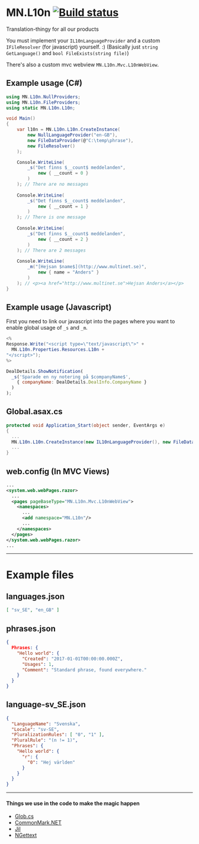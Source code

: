 ﻿# MN.L10n [![Build status](https://ci.appveyor.com/api/projects/status/y5uh8gvxm29v90rk?svg=true)](https://ci.appveyor.com/project/itssimple/mn-l10n)
Translation-thingy for all our products

You must implement your `IL10nLanguageProvider` and a custom `IFileResolver` (for javascript) yourself. :) (Basically just `string GetLanguage()` and `bool FileExists(string file)`)

There's also a custom mvc webview `MN.L10n.Mvc.L10nWebView`.

## Example usage (C#)
```csharp
using MN.L10n.NullProviders;
using MN.L10n.FileProviders;
using static MN.L10n.L10n;

void Main()
{
	var l10n = MN.L10n.L10n.CreateInstance(
		new NullLanguageProvider("en-GB"), 
		new FileDataProvider(@"C:\temp\phrase"), 
		new FileResolver()
	);

	Console.WriteLine(
		_s("Det finns $__count$ meddelanden", 
			new { __count = 0 }
		)
	); // There are no messages
	
	Console.WriteLine(
		_s("Det finns $__count$ meddelanden", 
			new { __count = 1 }
		)
	); // There is one message
	
	Console.WriteLine(
		_s("Det finns $__count$ meddelanden", 
			new { __count = 2 }
		)
	); // There are 2 messages
	
	Console.WriteLine(
		_m("[Hejsan $name$](http://www.multinet.se)", 
			new { name = "Anders" }
		)
	); // <p><a href="http://www.multinet.se">Hejsan Anders</a></p>
}
```

## Example usage (Javascript)
First you need to link our javascript into the pages where you want to enable global usage of `_s` and `_m`.
```csharp
<%
Response.Write("<script type=\"text/javascript\">" + 
  MN.L10n.Properties.Resources.L10n + 
"</script>");
%>
```

```javascript
DealDetails.ShowNotification(
  _s('Sparade en ny notering på $companyName$', 
    { companyName: DealDetails.DealInfo.CompanyName }
  )
);
```

## Global.asax.cs
```csharp
protected void Application_Start(object sender, EventArgs e)
{
  ...
  MN.L10n.L10n.CreateInstance(new IL10nLanguageProvider(), new FileDataProvider(@"C:\temp\phrase"), new FileResolver());
  ...
}
```

## web.config (In MVC Views)
```xml
...
<system.web.webPages.razor>
  ...
  <pages pageBaseType="MN.L10n.Mvc.L10nWebView">
    <namespaces>
      ...
      <add namespace="MN.L10n"/>
      ...
    </namespaces>
  </pages>
</system.web.webPages.razor>
...
```

---

# Example files

## languages.json

```json
[ "sv_SE", "en_GB" ]
```

## phrases.json

```json
{ 
  Phrases: { 
    "Hello world": { 
      "Created": "2017-01-01T00:00:00.000Z",
      "Usages": 1,
      "Comment": "Standard phrase, found everywhere."
    }
  }
}
```

## language-sv_SE.json

```json
{
  "LanguageName": "Svenska",
  "Locale": "sv-SE",
  "PluralizationRules": [ "0", "1" ],
  "PluralRule": "(n != 1)",
  "Phrases": {
	"Hello world": {
	  "r": {
		"0": "Hej världen"
	  }
	}
  }
}
```
---

#### Things we use in the code to make the magic happen
- [Glob.cs](https://github.com/mganss/Glob.cs)
- [CommonMark.NET](https://github.com/Knagis/CommonMark.NET)
- [Jil](https://github.com/kevin-montrose/Jil)
- [NGettext](https://github.com/neris/NGettext/)